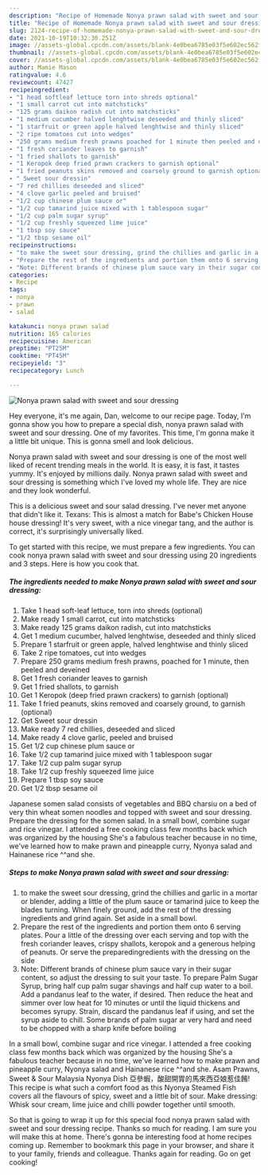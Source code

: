 ```yaml
---
description: "Recipe of Homemade Nonya prawn salad with sweet and sour dressing"
title: "Recipe of Homemade Nonya prawn salad with sweet and sour dressing"
slug: 2124-recipe-of-homemade-nonya-prawn-salad-with-sweet-and-sour-dressing
date: 2021-10-19T10:32:30.251Z
image: //assets-global.cpcdn.com/assets/blank-4e0bea6785e03f5e602ec562f230caae08da540cada707380b4fe1bbebba43da.png
thumbnail: //assets-global.cpcdn.com/assets/blank-4e0bea6785e03f5e602ec562f230caae08da540cada707380b4fe1bbebba43da.png
cover: //assets-global.cpcdn.com/assets/blank-4e0bea6785e03f5e602ec562f230caae08da540cada707380b4fe1bbebba43da.png
author: Mamie Mason
ratingvalue: 4.6
reviewcount: 47427
recipeingredient:
- "1 head softleaf lettuce torn into shreds optional"
- "1 small carrot cut into matchsticks"
- "125 grams daikon radish cut into matchsticks"
- "1 medium cucumber halved lenghtwise deseeded and thinly sliced"
- "1 starfruit or green apple halved lenghtwise and thinly sliced"
- "2 ripe tomatoes cut into wedges"
- "250 grams medium fresh prawns poached for 1 minute then peeled and deveined"
- "1 fresh coriander leaves to garnish"
- "1 fried shallots to garnish"
- "1 Keropok deep fried prawn crackers to garnish optional"
- "1 fried peanuts skins removed and coarsely ground to garnish optional"
- " Sweet sour dressin"
- "7 red chillies deseeded and sliced"
- "4 clove garlic peeled and bruised"
- "1/2 cup chinese plum sauce or"
- "1/2 cup tamarind juice mixed with 1 tablespoon sugar"
- "1/2 cup palm sugar syrup"
- "1/2 cup freshly squeezed lime juice"
- "1 tbsp soy sauce"
- "1/2 tbsp sesame oil"
recipeinstructions:
- "to make the sweet sour dressing, grind the chillies and garlic in a mortar or blender, adding a little of the plum sauce or tamarind juice to keep the blades turning. When finely ground, add the rest of the dressing ingredients and grind again. Set aside in a small bowl."
- "Prepare the rest of the ingredients and portion them onto 6 serving plates. Pour a little of the dressing over each serving and top with the fresh coriander leaves, crispy shallots, keropok and a generous helping of peanuts. Or serve the preparedingredients with the dressing on the side"
- "Note: Different brands of chinese plum sauce vary in their sugar content, so adjust the dressing to suit your taste. To prepare Palm Sugar Syrup, bring half cup palm sugar shavings and half cup water to a boil. Add a pandanus leaf to the water, if desired. Then reduce the heat and simmer over low heat for 10 minutes or until the liquid thickens and becomes syrupy. Strain, discard the pandanus leaf if using, and set the syrup aside to chill. Some brands of palm sugar ar very hard and need to be chopped with a sharp knife before boiling"
categories:
- Recipe
tags:
- nonya
- prawn
- salad

katakunci: nonya prawn salad 
nutrition: 165 calories
recipecuisine: American
preptime: "PT25M"
cooktime: "PT45M"
recipeyield: "3"
recipecategory: Lunch

---
```



![Nonya prawn salad with sweet and sour dressing](//assets-global.cpcdn.com/assets/blank-4e0bea6785e03f5e602ec562f230caae08da540cada707380b4fe1bbebba43da.png)

Hey everyone, it's me again, Dan, welcome to our recipe page. Today, I'm gonna show you how to prepare a special dish, nonya prawn salad with sweet and sour dressing. One of my favorites. This time, I'm gonna make it a little bit unique. This is gonna smell and look delicious.

Nonya prawn salad with sweet and sour dressing is one of the most well liked of recent trending meals in the world. It is easy, it is fast, it tastes yummy. It's enjoyed by millions daily. Nonya prawn salad with sweet and sour dressing is something which I've loved my whole life. They are nice and they look wonderful.

This is a delicious sweet and sour salad dressing. I've never met anyone that didn't like it. Texans: This is almost a match for Babe's Chicken House house dressing! It's very sweet, with a nice vinegar tang, and the author is correct, it's surprisingly universally liked.


To get started with this recipe, we must prepare a few ingredients. You can cook nonya prawn salad with sweet and sour dressing using 20 ingredients and 3 steps. Here is how you cook that.

<!--inarticleads1-->

##### The ingredients needed to make Nonya prawn salad with sweet and sour dressing:

1. Take 1 head soft-leaf lettuce, torn into shreds (optional)
1. Make ready 1 small carrot, cut into matchsticks
1. Make ready 125 grams daikon radish, cut into matchsticks
1. Get 1 medium cucumber, halved lenghtwise, deseeded and thinly sliced
1. Prepare 1 starfruit or green apple, halved lenghtwise and thinly sliced
1. Take 2 ripe tomatoes, cut into wedges
1. Prepare 250 grams medium fresh prawns, poached for 1 minute, then peeled and deveined
1. Get 1 fresh coriander leaves to garnish
1. Get 1 fried shallots, to garnish
1. Get 1 Keropok (deep fried prawn crackers) to garnish (optional)
1. Take 1 fried peanuts, skins removed and coarsely ground, to garnish (optional)
1. Get  Sweet sour dressin
1. Make ready 7 red chillies, deseeded and sliced
1. Make ready 4 clove garlic, peeled and bruised
1. Get 1/2 cup chinese plum sauce or
1. Take 1/2 cup tamarind juice mixed with 1 tablespoon sugar
1. Take 1/2 cup palm sugar syrup
1. Take 1/2 cup freshly squeezed lime juice
1. Prepare 1 tbsp soy sauce
1. Get 1/2 tbsp sesame oil


Japanese somen salad consists of vegetables and BBQ charsiu on a bed of very thin wheat somen noodles and topped with sweet and sour dressing. Prepare the dressing for the somen salad. In a small bowl, combine sugar and rice vinegar. I attended a free cooking class few months back which was organized by the housing She's a fabulous teacher because in no time, we've learned how to make prawn and pineapple curry, Nyonya salad and Hainanese rice ^^and she. 

<!--inarticleads2-->

##### Steps to make Nonya prawn salad with sweet and sour dressing:

1. to make the sweet sour dressing, grind the chillies and garlic in a mortar or blender, adding a little of the plum sauce or tamarind juice to keep the blades turning. When finely ground, add the rest of the dressing ingredients and grind again. Set aside in a small bowl.
1. Prepare the rest of the ingredients and portion them onto 6 serving plates. Pour a little of the dressing over each serving and top with the fresh coriander leaves, crispy shallots, keropok and a generous helping of peanuts. Or serve the preparedingredients with the dressing on the side
1. Note: Different brands of chinese plum sauce vary in their sugar content, so adjust the dressing to suit your taste. To prepare Palm Sugar Syrup, bring half cup palm sugar shavings and half cup water to a boil. Add a pandanus leaf to the water, if desired. Then reduce the heat and simmer over low heat for 10 minutes or until the liquid thickens and becomes syrupy. Strain, discard the pandanus leaf if using, and set the syrup aside to chill. Some brands of palm sugar ar very hard and need to be chopped with a sharp knife before boiling


In a small bowl, combine sugar and rice vinegar. I attended a free cooking class few months back which was organized by the housing She's a fabulous teacher because in no time, we've learned how to make prawn and pineapple curry, Nyonya salad and Hainanese rice ^^and she. Asam Prawns, Sweet & Sour Malaysia Nyonya Dish 亞參蝦，酸甜開胃的馬來西亞娘惹佳餚! This recipe is what such a comfort food as this Nyonya Steamed Fish covers all the flavours of spicy, sweet and a little bit of sour. Make dressing: Whisk sour cream, lime juice and chilli powder together until smooth. 

So that is going to wrap it up for this special food nonya prawn salad with sweet and sour dressing recipe. Thanks so much for reading. I am sure you will make this at home. There's gonna be interesting food at home recipes coming up. Remember to bookmark this page in your browser, and share it to your family, friends and colleague. Thanks again for reading. Go on get cooking!
